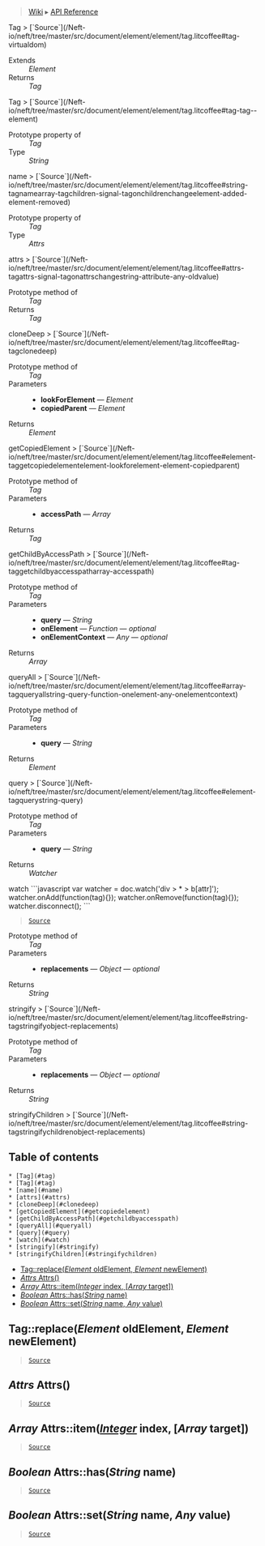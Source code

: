 > [Wiki](Home) ▸ [API Reference](API-Reference)

<dl></dl>
Tag
> [`Source`](/Neft-io/neft/tree/master/src/document/element/element/tag.litcoffee#tag-virtualdom)

<dl><dt>Extends</dt><dd><i>Element</i></dd><dt>Returns</dt><dd><i>Tag</i></dd></dl>
Tag
> [`Source`](/Neft-io/neft/tree/master/src/document/element/element/tag.litcoffee#tag-tag--element)

<dl><dt>Prototype property of</dt><dd><i>Tag</i></dd><dt>Type</dt><dd><i>String</i></dd></dl>
name
> [`Source`](/Neft-io/neft/tree/master/src/document/element/element/tag.litcoffee#string-tagnamearray-tagchildren-signal-tagonchildrenchangeelement-added-element-removed)

<dl><dt>Prototype property of</dt><dd><i>Tag</i></dd><dt>Type</dt><dd><i>Attrs</i></dd></dl>
attrs
> [`Source`](/Neft-io/neft/tree/master/src/document/element/element/tag.litcoffee#attrs-tagattrs-signal-tagonattrschangestring-attribute-any-oldvalue)

<dl><dt>Prototype method of</dt><dd><i>Tag</i></dd><dt>Returns</dt><dd><i>Tag</i></dd></dl>
cloneDeep
> [`Source`](/Neft-io/neft/tree/master/src/document/element/element/tag.litcoffee#tag-tagclonedeep)

<dl><dt>Prototype method of</dt><dd><i>Tag</i></dd><dt>Parameters</dt><dd><ul><li><b>lookForElement</b> — <i>Element</i></li><li><b>copiedParent</b> — <i>Element</i></li></ul></dd><dt>Returns</dt><dd><i>Element</i></dd></dl>
getCopiedElement
> [`Source`](/Neft-io/neft/tree/master/src/document/element/element/tag.litcoffee#element-taggetcopiedelementelement-lookforelement-element-copiedparent)

<dl><dt>Prototype method of</dt><dd><i>Tag</i></dd><dt>Parameters</dt><dd><ul><li><b>accessPath</b> — <i>Array</i></li></ul></dd><dt>Returns</dt><dd><i>Tag</i></dd></dl>
getChildByAccessPath
> [`Source`](/Neft-io/neft/tree/master/src/document/element/element/tag.litcoffee#tag-taggetchildbyaccesspatharray-accesspath)

<dl><dt>Prototype method of</dt><dd><i>Tag</i></dd><dt>Parameters</dt><dd><ul><li><b>query</b> — <i>String</i></li><li><b>onElement</b> — <i>Function</i> — <i>optional</i></li><li><b>onElementContext</b> — <i>Any</i> — <i>optional</i></li></ul></dd><dt>Returns</dt><dd><i>Array</i></dd></dl>
queryAll
> [`Source`](/Neft-io/neft/tree/master/src/document/element/element/tag.litcoffee#array-tagqueryallstring-query-function-onelement-any-onelementcontext)

<dl><dt>Prototype method of</dt><dd><i>Tag</i></dd><dt>Parameters</dt><dd><ul><li><b>query</b> — <i>String</i></li></ul></dd><dt>Returns</dt><dd><i>Element</i></dd></dl>
query
> [`Source`](/Neft-io/neft/tree/master/src/document/element/element/tag.litcoffee#element-tagquerystring-query)

<dl><dt>Prototype method of</dt><dd><i>Tag</i></dd><dt>Parameters</dt><dd><ul><li><b>query</b> — <i>String</i></li></ul></dd><dt>Returns</dt><dd><i>Watcher</i></dd></dl>
watch
```javascript
var watcher = doc.watch('div > * > b[attr]');
watcher.onAdd(function(tag){});
watcher.onRemove(function(tag){});
watcher.disconnect();
```

> [`Source`](/Neft-io/neft/tree/master/src/document/element/element/tag.litcoffee#watcher-tagwatchstring-query)

<dl><dt>Prototype method of</dt><dd><i>Tag</i></dd><dt>Parameters</dt><dd><ul><li><b>replacements</b> — <i>Object</i> — <i>optional</i></li></ul></dd><dt>Returns</dt><dd><i>String</i></dd></dl>
stringify
> [`Source`](/Neft-io/neft/tree/master/src/document/element/element/tag.litcoffee#string-tagstringifyobject-replacements)

<dl><dt>Prototype method of</dt><dd><i>Tag</i></dd><dt>Parameters</dt><dd><ul><li><b>replacements</b> — <i>Object</i> — <i>optional</i></li></ul></dd><dt>Returns</dt><dd><i>String</i></dd></dl>
stringifyChildren
> [`Source`](/Neft-io/neft/tree/master/src/document/element/element/tag.litcoffee#string-tagstringifychildrenobject-replacements)

## Table of contents
    * [Tag](#tag)
    * [Tag](#tag)
    * [name](#name)
    * [attrs](#attrs)
    * [cloneDeep](#clonedeep)
    * [getCopiedElement](#getcopiedelement)
    * [getChildByAccessPath](#getchildbyaccesspath)
    * [queryAll](#queryall)
    * [query](#query)
    * [watch](#watch)
    * [stringify](#stringify)
    * [stringifyChildren](#stringifychildren)
  * [Tag::replace(*Element* oldElement, *Element* newElement)](#tagreplaceelement-oldelement-element-newelement)
  * [*Attrs* Attrs()](#attrs-attrs)
  * [*Array* Attrs::item(*Integer* index, [*Array* target])](#array-attrsiteminteger-index-array-target)
  * [*Boolean* Attrs::has(*String* name)](#boolean-attrshasstring-name)
  * [*Boolean* Attrs::set(*String* name, *Any* value)](#boolean-attrssetstring-name-any-value)

Tag::replace(*Element* oldElement, *Element* newElement)
--------------------------------------------------------

> [`Source`](/Neft-io/neft/tree/master/src/document/element/element/tag.litcoffee#tagreplaceelement-oldelement-element-newelement)

*Attrs* Attrs()
---------------

> [`Source`](/Neft-io/neft/tree/master/src/document/element/element/tag.litcoffee#attrs-attrs)

*Array* Attrs::item([*Integer*](/Neft-io/neft/wiki/Utils-API.md#boolean-isintegerany-value) index, [*Array* target])
------------------------------------------------------

> [`Source`](/Neft-io/neft/tree/master/src/document/element/element/tag.litcoffee#array-attrsiteminteger-index-array-target)

*Boolean* Attrs::has(*String* name)
-----------------------------------

> [`Source`](/Neft-io/neft/tree/master/src/document/element/element/tag.litcoffee#boolean-attrshasstring-name)

*Boolean* Attrs::set(*String* name, *Any* value)
------------------------------------------------

> [`Source`](/Neft-io/neft/tree/master/src/document/element/element/tag.litcoffee#boolean-attrssetstring-name-any-value)

